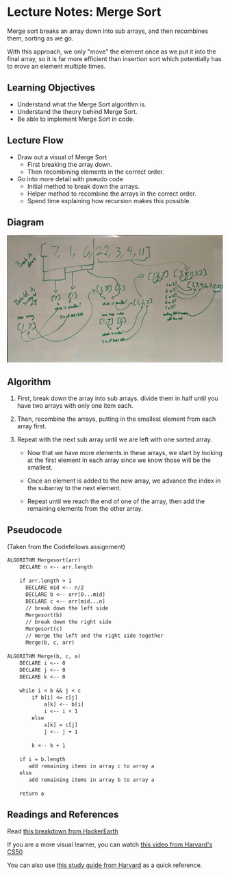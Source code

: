 # Lecture Notes: Merge Sort

Merge sort breaks an array down into sub arrays, and then recombines them, sorting as we go.  

With this approach, we only "move" the element once as we put it into the final array, so it is far more efficient 
than insertion sort which potentially has to move an element multiple times. 

## Learning Objectives

- Understand what the Merge Sort algorithm is.
- Understand the theory behind Merge Sort.
- Be able to implement Merge Sort in code.  


## Lecture Flow

- Draw out a visual of Merge Sort 
    - First breaking the array down.
    - Then recombining elements in the correct order.
- Go into more detail with pseudo code
    - Initial method to break down the arrays.
    - Helper method to recombine the arrays in the correct order.
    - Spend time explaining how recursion makes this possible. 


## Diagram

![Merge Sort Drawn on a Whiteboard](./assets/MergeSort_Visual.jpg)

## Algorithm

1) First, break down the array into sub arrays.
    divide them in half until you have two arrays with only one item each. 
    
2) Then, recombine the arrays, putting in the smallest element from each array first. 

3) Repeat with the next sub array until we are left with one sorted array. 
    
   * Now that we have more elements in these arrays, we start by looking at the first element in each array since we 
    know those will be the smallest. 
    
   * Once an element is added to the new array, we advance the index in the subarray to the next element. 
    
   * Repeat until we reach the end of one of the array, then add the remaining elements from the other array. 
     

## Pseudocode

(Taken from the Codefellows assignment)

    ALGORITHM Mergesort(arr)
        DECLARE n <-- arr.length
               
        if arr.length > 1
          DECLARE mid <-- n/2
          DECLARE b <-- arr[0...mid]
          DECLARE c <-- arr[mid...n]
          // break down the left side
          Mergesort(b)
          // break down the right side
          Mergesort(c)
          // merge the left and the right side together
          Merge(b, c, arr)
    
    ALGORITHM Merge(b, c, a)
        DECLARE i <-- 0
        DECLARE j <-- 0
        DECLARE k <-- 0
    
        while i < b && j < c
            if b[i] <= c[j]
                a[k] <-- b[i]
                i <-- i + 1
            else
                a[k] = c[j]
                j <-- j + 1
                
            k <-- k + 1
    
        if i = b.length
           add remaining items in array c to array a
        else
           add remaining items in array b to array a
           
        return a

## Readings and References

Read [this breakdown from HackerEarth](https://www.hackerearth.com/practice/algorithms/sorting/merge-sort/tutorial/)

If you are a more visual learner, you can watch [this video from Harvard's CS50](https://youtu.be/Pr2Jf83_kG0?t=15)

You can also use [this study guide from Harvard](https://study.cs50.net/merge_sort) as a quick reference.

 